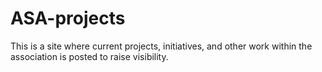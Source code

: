 # ASA-projects
This is a site where current projects, initiatives, and other work within the association is posted to raise visibility.
